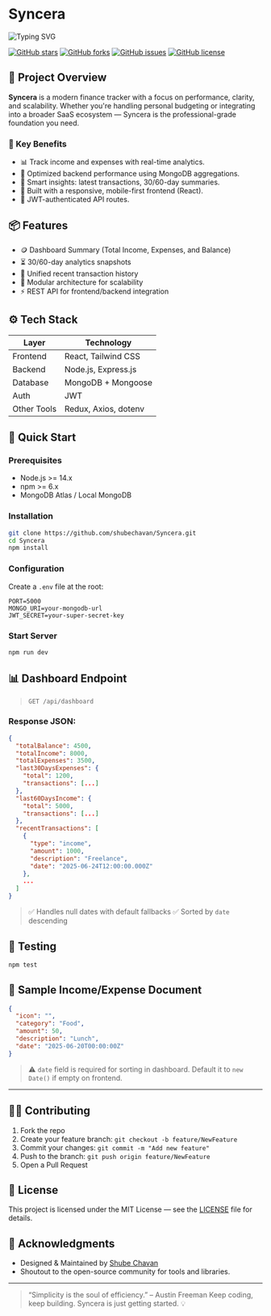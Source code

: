 
# Syncera

![Typing SVG](https://readme-typing-svg.demolab.com?font=Fira+Code&pause=1000&color=FF69B4&width=435&lines=Syncera+-+Modern.+Professional.)

[![GitHub stars](https://img.shields.io/github/stars/shubechavan/Syncera?style=social)](https://github.com/shubechavan/Syncera/stargazers)
[![GitHub forks](https://img.shields.io/github/forks/shubechavan/Syncera?style=social)](https://github.com/shubechavan/Syncera/network)
[![GitHub issues](https://img.shields.io/github/issues/shubechavan/Syncera)](https://github.com/shubechavan/Syncera/issues)
[![GitHub license](https://img.shields.io/github/license/shubechavan/Syncera)](https://github.com/shubechavan/Syncera/blob/main/LICENSE)

## 🎯 Project Overview

**Syncera** is a modern finance tracker with a focus on performance, clarity, and scalability. Whether you're handling personal budgeting or integrating into a broader SaaS ecosystem — Syncera is the professional-grade foundation you need.

### 🔑 Key Benefits

- 📊 Track income and expenses with real-time analytics.
- 🚀 Optimized backend performance using MongoDB aggregations.
- 🧠 Smart insights: latest transactions, 30/60-day summaries.
- 📱 Built with a responsive, mobile-first frontend (React).
- 🔐 JWT-authenticated API routes.

## 📦 Features

- 🪙 Dashboard Summary (Total Income, Expenses, and Balance)
- ⏳ 30/60-day analytics snapshots
- 🔄 Unified recent transaction history
- 🧩 Modular architecture for scalability
- ⚡ REST API for frontend/backend integration

## ⚙️ Tech Stack

| Layer         | Technology                     |
|--------------|---------------------------------|
| Frontend     | React, Tailwind CSS             |
| Backend      | Node.js, Express.js             |
| Database     | MongoDB + Mongoose              |
| Auth         | JWT                             |
| Other Tools  | Redux, Axios, dotenv            |

## 🚀 Quick Start

### Prerequisites

- Node.js >= 14.x
- npm >= 6.x
- MongoDB Atlas / Local MongoDB

### Installation

```bash
git clone https://github.com/shubechavan/Syncera.git
cd Syncera
npm install
````

### Configuration

Create a `.env` file at the root:

```env
PORT=5000
MONGO_URI=your-mongodb-url
JWT_SECRET=your-super-secret-key
```

### Start Server

```bash
npm run dev
```

## 📊 Dashboard Endpoint

> `GET /api/dashboard`

### Response JSON:

```json
{
  "totalBalance": 4500,
  "totalIncome": 8000,
  "totalExpenses": 3500,
  "last30DaysExpenses": {
    "total": 1200,
    "transactions": [...]
  },
  "last60DaysIncome": {
    "total": 5000,
    "transactions": [...]
  },
  "recentTransactions": [
    {
      "type": "income",
      "amount": 1000,
      "description": "Freelance",
      "date": "2025-06-24T12:00:00.000Z"
    },
    ...
  ]
}
```

> ✅ Handles null dates with default fallbacks
> ✅ Sorted by `date` descending

## 🧪 Testing

```bash
npm test
```

## 🧩 Sample Income/Expense Document

```json
{
  "icon": "",
  "category": "Food",
  "amount": 50,
  "description": "Lunch",
  "date": "2025-06-20T00:00:00Z"
}
```

> ⚠️ `date` field is required for sorting in dashboard. Default it to `new Date()` if empty on frontend.

---

## 👨‍💻 Contributing

1. Fork the repo
2. Create your feature branch: `git checkout -b feature/NewFeature`
3. Commit your changes: `git commit -m "Add new feature"`
4. Push to the branch: `git push origin feature/NewFeature`
5. Open a Pull Request

## 🔐 License

This project is licensed under the MIT License — see the [LICENSE](./LICENSE) file for details.

## 🤝 Acknowledgments

* Designed & Maintained by [Shube Chavan](https://github.com/shubechavan)
* Shoutout to the open-source community for tools and libraries.

---

> “Simplicity is the soul of efficiency.” – Austin Freeman
> Keep coding, keep building. Syncera is just getting started. 💡


